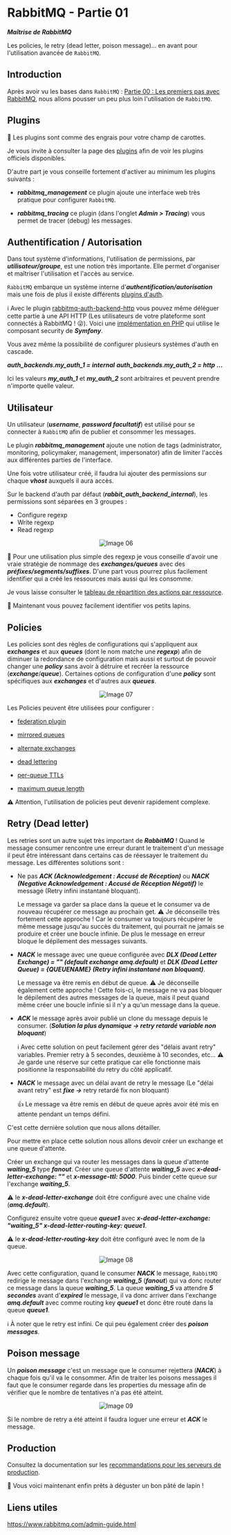 # RabbitMQ - Partie 01

***Maîtrise de RabbitMQ***

Les policies, le retry (dead letter, poison message)... en avant pour l'utilisation avancée de `RabbitMQ`.

## Introduction

Après avoir vu les bases dans `RabbitMQ` : [Partie 00 : Les premiers pas avec RabbitMQ](./PARTIE_00.md), nous allons pousser un peu plus loin l'utilisation de `RabbitMQ`.

## Plugins

🥕 Les plugins sont comme des engrais pour votre champ de carottes.

Je vous invite à consulter la page des [plugins](https://www.rabbitmq.com/plugins.html) afin de voir les plugins officiels disponibles.

D'autre part je vous conseille fortement d'activer au minimum les plugins suivants :

- ***rabbitmq_management*** ce plugin ajoute une interface web très pratique pour configurer `RabbitMQ`.

- ***rabbitmq_tracing*** ce plugin (dans l'onglet ***Admin > Tracing***) vous permet de tracer (debug) les messages.

## Authentification / Autorisation

Dans tout système d'informations, l'utilisation de permissions, par ***utilisateur/groupe***, est une notion très importante. Elle permet d'organiser et maîtriser l'utilisation et l'accès au service.

`RabbitMQ` embarque un système interne d'***authentification/autorisation*** mais une fois de plus il existe différents [plugins d'auth](https://github.com/rabbitmq?q=rabbitmq-auth).

ℹ️ Avec le plugin [rabbitmq-auth-backend-http](https://github.com/rabbitmq/rabbitmq-auth-backend-http) vous pouvez même déléguer cette partie à une API HTTP (Les utilisateurs de votre plateforme sont connectés à RabbitMQ ! 😜). Voici une [implémentation en PHP](https://github.com/symftony/rabbitmq-auth-backend-http-php) qui utilise le composant security de ***Symfony***.

Vous avez même la possibilité de configurer plusieurs systèmes d'auth en cascade.

***auth_backends.my_auth_1 = internal***
***auth_backends.my_auth_2 = http***
***...***

Ici les valeurs ***my_auth_1*** et ***my_auth_2*** sont arbitraires et peuvent prendre n'importe quelle valeur.

## Utilisateur

Un utilisateur (***username***, ***password facultatif***) est utilisé pour se connecter à `RabbitMQ` afin de publier et consommer les messages.

Le plugin ***rabbitmq_management*** ajoute une notion de tags (administrator, monitoring, policymaker, management, impersonator) afin de limiter l'accès aux différentes parties de l'interface.

Une fois votre utilisateur créé, il faudra lui ajouter des permissions sur chaque ***vhost*** auxquels il aura accès.

Sur le backend d'auth par défaut (***rabbit_auth_backend_internal***), les permissions sont séparées en 3 groupes :

- Configure regexp
- Write regexp
- Read regexp

<div align="center">
  <img src="./assets/image_06.png" alt="Image 06">
  <p></p>
</div>


🚀 Pour une utilisation plus simple des regexp je vous conseille d'avoir une vraie stratégie de nommage des ***exchanges/queues*** avec des ***préfixes/segments/suffixes***. D'une part vous pourrez plus facilement identifier qui a créé les ressources mais aussi qui les consomme.

Je vous laisse consulter le [tableau de répartition des actions par ressource](http://www.rabbitmq.com/access-control.html#permissions).

🥕 Maintenant vous pouvez facilement identifier vos petits lapins.

## Policies

Les policies sont des règles de configurations qui s'appliquent aux ***exchanges*** et aux ***queues*** (dont le nom matche une ***regexp***) afin de diminuer la redondance de configuration mais aussi et surtout de pouvoir changer une ***policy*** sans avoir à détruire et recréer la ressource (***exchange***/***queue***). Certaines options de configuration d'une ***policy*** sont spécifiques aux ***exchanges*** et d'autres aux ***queues***.

<div align="center">
  <img src="./assets/image_07.png" alt="Image 07">
  <p></p>
</div>

Les Policies peuvent être utilisées pour configurer :

- [federation plugin](https://www.rabbitmq.com/federation.html)

- [mirrored queues](https://www.rabbitmq.com/ha.html)

- [alternate exchanges](https://www.rabbitmq.com/ae.html)

- [dead lettering](https://www.rabbitmq.com/dlx.html)

- [per-queue TTLs](https://www.rabbitmq.com/ttl.html)

- [maximum queue length](https://www.rabbitmq.com/maxlength.html)

⚠️ Attention, l'utilisation de policies peut devenir rapidement complexe.

## Retry (Dead letter)

Les retries sont un autre sujet très important de ***RabbitMQ*** ! Quand le message consumer rencontre une erreur durant le traitement d'un message il peut être intéressant dans certains cas de réessayer le traitement du message. Les différentes solutions sont :

- Ne pas ***ACK (Acknowledgement : Accusé de Réception)*** ou ***NACK (Negative Acknowledgement : Accusé de Réception Négatif)*** le message (Retry infini instantané bloquant).

  Le message va garder sa place dans la queue et le consumer va de nouveau récupérer ce message au prochain get. ⚠️ Je déconseille très fortement cette approche ! Car le consumer va toujours récupérer le même message jusqu'au succès du traitement, qui pourrait ne jamais se produire et créer une boucle infinie. De plus le message en erreur bloque le dépilement des messages suivants.

- ***NACK*** le message avec une queue configurée avec ***DLX (Dead Letter Exchange) = "" (default exchange amq.default)*** et ***DLK (Dead Letter Queue) = {QUEUENAME} (Retry infini instantané non bloquant)***.
  
  Le message va être remis en début de queue. ⚠️ Je déconseille également cette approche ! Cette fois-ci, le message ne va pas bloquer le dépilement des autres messages de la queue, mais il peut quand même créer une boucle infinie si il n'y a qu'un message dans la queue.

- ***ACK*** le message après avoir publié un clone du message depuis le consumer. (***Solution la plus dynamique -> retry retardé variable non bloquant***)

  ℹ️ Avec cette solution on peut facilement gérer des "délais avant retry" variables. Premier retry à 5 secondes, deuxième à 10 secondes, etc... ⚠️ Je garde une réserve sur cette pratique car elle fonctionne mais positionne la responsabilité du retry du côté applicatif.

- ***NACK*** le message avec un délai avant de retry le message (Le "délai avant retry" est ***fixe ->*** retry retardé fix non bloquant)

  👍 Le message va être remis en début de queue après avoir été mis en attente pendant un temps défini.

C'est cette dernière solution que nous allons détailler.

Pour mettre en place cette solution nous allons devoir créer un exchange et une queue d'attente.

Créer un exchange qui va router les messages dans la queue d'attente ***waiting_5*** type ***fanout***. Créer une queue d'attente ***waiting_5*** avec ***x-dead-letter-exchange: ""*** et ***x-message-ttl: 5000***. Puis binder cette queue sur l'exchange ***waiting_5***.

⚠️ le ***x-dead-letter-exchange*** doit être configuré avec une chaîne vide (***amq.default***).

Configurez ensuite votre queue ***queue1*** avec ***x-dead-letter-exchange: "waiting_5" x-dead-letter-routing-key: queue1***.

⚠️ le ***x-dead-letter-routing-key*** doit être configuré avec le nom de la queue.

<div align="center">
  <img src="./assets/image_08.jpg" alt="Image 08">
  <p></p>
</div>

Avec cette configuration, quand le consumer ***NACK*** le message, `RabbitMQ` redirige le message dans l'exchange ***waiting_5*** (***fanout***) qui va donc router ce message dans la queue ***waiting_5***. La queue ***waiting_5*** va attendre ***5 secondes*** avant d'***expired*** le message, il va donc arriver dans l'exchange ***amq.default*** avec comme routing key ***queue1*** et donc être routé dans la queue ***queue1***.

ℹ️ À noter que le retry est infini. Ce qui peu également créer des ***poison messages***.

## Poison message

Un ***poison message*** c'est un message que le consumer rejettera (***NACK***) à chaque fois qu'il va le consommer. Afin de traiter les poisons messages il faut que le consumer regarde dans les properties du message afin de vérifier que le nombre de tentatives n'a pas été atteint.

<div align="center">
  <img src="./assets/image_09.jpg" alt="Image 09">
  <p></p>
</div>

Si le nombre de retry a été atteint il faudra loguer une erreur et ***ACK*** le message.

## Production

Consultez la documentation sur les [recommandations pour les serveurs de production](https://www.rabbitmq.com/production-checklist.html).

🐇 Vous voici maintenant enfin prêts à déguster un bon pâté de lapin !

## Liens utiles

https://www.rabbitmq.com/admin-guide.html